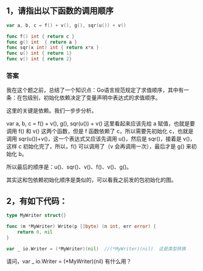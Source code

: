 ## 1，请指出以下函数的调用顺序  

```go
var a, b, c = f() + v(), g(), sqr(u()) + v()

func f() int { return c }
func g() int  { return a }
func sqr(x int) int { return x*x }
func u() int { return 1}
func v() int { return 2}
```

### 答案  

我在这个题之前，总结了一个知识点：Go语言规范规定了求值顺序，其中有一条：在包级别，初始化依赖决定了变量声明中表达式的求值顺序。  

这里的关键是依赖。我们一步步分析。  

var a, b, c = f() + v(), g(), sqr(u()) + v() 这里看起来应该先给 a 赋值，也就是要调用 f() 和 v() 这两个函数，但是 f 函数依赖了 c，所以需要先初始化 c，也就是调用 sqr(u())+v()，这一个表达式又应该先调用 u()，然后是 sqr()，接着是 v()，这样 c 初始化完了，所以，f() 可以调用了（v 会再调用一次），最后才是 g() 来初始化 b。  

所以最后的顺序是：u()、sqr()、v()、f()、v()、g()。  

其实这和包依赖初始化顺序是类似的，可以看我之前发的包初始化的图。  



## 2，有如下代码：  

```go
type MyWriter struct{}

func (m *MyWriter) Write(p []byte) (n int, err error) {
	return 0, nil
}

var _ io.Writer = (*MyWriter)(nil)  //(*MyWriter)(nil)  这是类型转换
```

请问，var _ io.Writer = (*MyWriter)(nil) 有什么用？